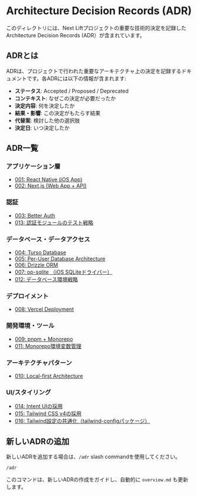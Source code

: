 # Architecture Decision Records (ADR)

このディレクトリには、Next Liftプロジェクトの重要な技術的決定を記録したArchitecture Decision Records (ADR）が含まれています。

## ADRとは

ADRは、プロジェクトで行われた重要なアーキテクチャ上の決定を記録するドキュメントです。各ADRには以下の情報が含まれます:

- **ステータス**: Accepted / Proposed / Deprecated
- **コンテキスト**: なぜこの決定が必要だったか
- **決定内容**: 何を決定したか
- **結果・影響**: この決定がもたらす結果
- **代替案**: 検討した他の選択肢
- **決定日**: いつ決定したか

## ADR一覧

### アプリケーション層

- [001: React Native (iOS App)](./001-react-native-for-ios.md)
- [002: Next.js (Web App + API)](./002-nextjs-for-web-and-api.md)

### 認証

- [003: Better Auth](./003-better-auth.md)
- [013: 認証モジュールのテスト戦略](./013-authentication-testing-strategy.md)

### データベース・データアクセス

- [004: Turso Database](./004-turso-database.md)
- [005: Per-User Database Architecture](./005-per-user-database-architecture.md)
- [006: Drizzle ORM](./006-drizzle-orm.md)
- [007: op-sqlite （iOS SQLiteドライバー）](./007-op-sqlite-for-ios.md)
- [012: データベース環境戦略](./012-database-environment-strategy.md)

### デプロイメント

- [008: Vercel Deployment](./008-vercel-deployment.md)

### 開発環境・ツール

- [009: pnpm + Monorepo](./009-pnpm-monorepo.md)
- [011: Monorepo環境変数管理](./011-monorepo-environment-variables.md)

### アーキテクチャパターン

- [010: Local-first Architecture](./010-local-first-architecture.md)

### UI/スタイリング

- [014: Intent UIの採用](./014-intent-ui.md)
- [015: Tailwind CSS v4の採用](./015-tailwind-css-v4.md)
- [016: Tailwind設定の共通化（tailwind-configパッケージ）](./016-tailwind-config-package.md)

## 新しいADRの追加

新しいADRを追加する場合は、`/adr` slash commandを使用してください。

```plaintext
/adr
```

このコマンドは、新しいADRの作成をガイドし、自動的に `overview.md` も更新します。
